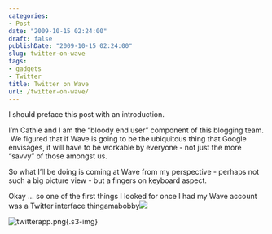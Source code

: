 ```yaml
---
categories:
- Post
date: "2009-10-15 02:24:00"
draft: false
publishDate: "2009-10-15 02:24:00"
slug: twitter-on-wave
tags:
- gadgets
- Twitter
title: Twitter on Wave
url: /twitter-on-wave/
---
```

I should preface this post with an introduction.

I’m Cathie and I am the “bloody end user” component of this blogging
team.  We figured that if Wave is going to be the ubiquitous thing that
Google envisages, it will have to be workable by everyone - not just the
more “savvy” of those amongst us.

So what I’ll be doing is coming at Wave from my perspective - perhaps
not such a big picture view - but a fingers on keyboard aspect.

Okay … so one of the first things I looked for once I had my Wave
account was a Twitter interface
thingamabobby![](/p%3E%0A%3Cp%3EI%20found%20two%20-%20the%20first%20was%20clunky%20and%20ugly%20-%20but%20the%20second%20works%20a%20treat.%20%C2%A0It&#8217;s%20by%20TwitterGadget.com%3C/p%3E%0A%3Cp%3ETo%20set%20it%20up%20&#8230;%3C/p%3E%0A%3Cp%3EOpen%20a%20new%20wave,%20and%20click%20on%20the%20green%20blobby%20thing%20which%20allows%20you%20to%20add%20a%20gadget%20by%20url%20and%20paste%20the%20following%20url.%3C/p%3E%0A%3Cp%3E%3Ca%20href=%22http://www.twittergadget.com/gadget_gmail.xml%22%3Ehttp://www.twittergadget.com/gadget_gmail.xml%3C/a%3E%3C/p%3E%0A%3Cp%3EThis%20will%20then%20take%20you%20through%20to%20Twitter%20to%20allow%20access%20-%20and%20then%20this%20tidy%20little%20interface%20appears%20in%20your%20wave)

![twitterapp.png](https://turbo.geekorium.com.au/twitterapp.png){.s3-img}